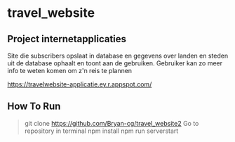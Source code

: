 # travel_website
## Project internetapplicaties
Site die subscribers opslaat in database en gegevens over landen en steden uit de database ophaalt en toont aan de gebruiken. Gebruiker kan zo meer info te weten komen om z'n reis te plannen

https://travelwebsite-applicatie.ey.r.appspot.com/
## How To Run
> git clone https://github.com/Bryan-cg/travel_website2
Go to repository in terminal
> npm install
> npm run serverstart

